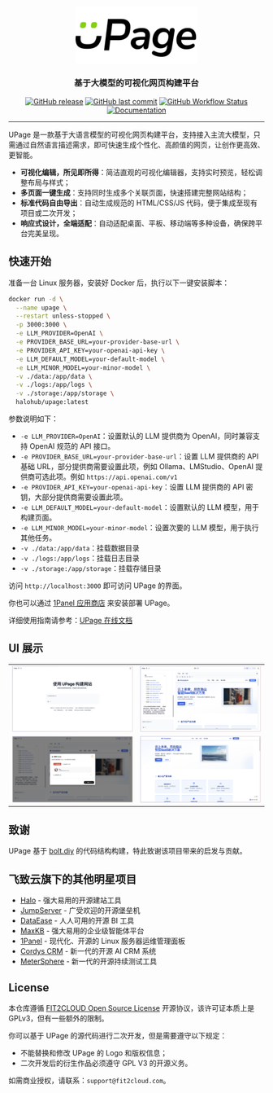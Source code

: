 <p align="center">
  <img alt="UPage logo" src="./public/logo.png" style="width: 240px; height: auto;" />
</p>
<h3 align="center">基于大模型的可视化网页构建平台</h3>

<p align="center">
<a href="https://github.com/halo-dev/upage/releases"><img alt="GitHub release" src="https://img.shields.io/github/release/halo-dev/upage.svg?style=flat-square&include_prereleases" /></a>
<a href="https://github.com/halo-dev/upage/commits"><img alt="GitHub last commit" src="https://img.shields.io/github/last-commit/halo-dev/upage.svg?style=flat-square" /></a>
<a href="https://github.com/halo-dev/upage/actions"><img alt="GitHub Workflow Status" src="https://img.shields.io/github/actions/workflow/status/halo-dev/upage/halo.yaml?branch=main&style=flat-square" /></a>
<a href="https://halo-dev.github.io/upage/"><img alt="Documentation" src="https://img.shields.io/badge/docs-latest-blue?style=flat-square" /></a>
</p>

------------------------------

UPage 是一款基于大语言模型的可视化网页构建平台，支持接入主流大模型，只需通过自然语言描述需求，即可快速生成个性化、高颜值的网页，让创作更高效、更智能。

- **可视化编辑，所见即所得**：简洁直观的可视化编辑器，支持实时预览，轻松调整布局与样式；
- **多页面一键生成**：支持同时生成多个关联页面，快速搭建完整网站结构；
- **标准代码自由导出**：自动生成规范的 HTML/CSS/JS 代码，便于集成至现有项目或二次开发；
- **响应式设计，全端适配**：自动适配桌面、平板、移动端等多种设备，确保跨平台完美呈现。

## 快速开始

准备一台 Linux 服务器，安装好 Docker 后，执行以下一键安装脚本：

```bash
docker run -d \
  --name upage \
  --restart unless-stopped \
  -p 3000:3000 \
  -e LLM_PROVIDER=OpenAI \
  -e PROVIDER_BASE_URL=your-provider-base-url \
  -e PROVIDER_API_KEY=your-openai-api-key \
  -e LLM_DEFAULT_MODEL=your-default-model \
  -e LLM_MINOR_MODEL=your-minor-model \
  -v ./data:/app/data \
  -v ./logs:/app/logs \
  -v ./storage:/app/storage \
  halohub/upage:latest
```

参数说明如下：
- `-e LLM_PROVIDER=OpenAI`：设置默认的 LLM 提供商为 OpenAI，同时兼容支持 OpenAI 规范的 API 接口。
- `-e PROVIDER_BASE_URL=your-provider-base-url`：设置 LLM 提供商的 API 基础 URL，部分提供商需要设置此项，例如 Ollama、LMStudio、OpenAI 提供商可选此项。例如 `https://api.openai.com/v1`
- `-e PROVIDER_API_KEY=your-openai-api-key`：设置 LLM 提供商的 API 密钥，大部分提供商需要设置此项。
- `-e LLM_DEFAULT_MODEL=your-default-model`：设置默认的 LLM 模型，用于构建页面。
- `-e LLM_MINOR_MODEL=your-minor-model`：设置次要的 LLM 模型，用于执行其他任务。
- `-v ./data:/app/data`：挂载数据目录
- `-v ./logs:/app/logs`：挂载日志目录
- `-v ./storage:/app/storage`：挂载存储目录

访问 `http://localhost:3000` 即可访问 UPage 的界面。

你也可以通过 [1Panel 应用商店](https://1panel.cn/) 来安装部署 UPage。

详细使用指南请参考：[UPage 在线文档](https://docs.upage.ai/quick-start)

## UI 展示

|  |  |
| --- | --- |
| ![](./img/preview-4.png) | ![](./img/preview-1.png) |
| ![](./img/preview-2.png) | ![](./img/preview-3.png) |

## 致谢

UPage 基于 [bolt.diy](https://github.com/stackblitz-labs/bolt.diy) 的代码结构构建，特此致谢该项目带来的启发与贡献。

## 飞致云旗下的其他明星项目

- [Halo](https://github.com/halo-dev/halo) - 强大易用的开源建站工具
- [JumpServer](https://github.com/jumpserver/jumpserver) - 广受欢迎的开源堡垒机
- [DataEase](https://github.com/dataease/dataease) - 人人可用的开源 BI 工具
- [MaxKB](https://github.com/maxkb/maxkb) - 强大易用的企业级智能体平台
- [1Panel](https://github.com/1Panel-dev/1Panel) - 现代化、开源的 Linux 服务器运维管理面板
- [Cordys CRM](https://github.com/cordys/cordys-crm) - 新一代的开源 AI CRM 系统
- [MeterSphere](https://github.com/metersphere/metersphere) - 新一代的开源持续测试工具

## License

本仓库遵循 [FIT2CLOUD Open Source License](LICENSE) 开源协议，该许可证本质上是 GPLv3，但有一些额外的限制。

你可以基于 UPage 的源代码进行二次开发，但是需要遵守以下规定：

- 不能替换和修改 UPage 的 Logo 和版权信息；
- 二次开发后的衍生作品必须遵守 GPL V3 的开源义务。

如需商业授权，请联系：`support@fit2cloud.com`。
